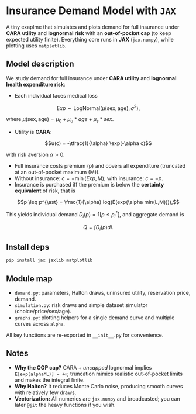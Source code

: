 

# Insurance Demand Model with `JAX`

A tiny exaplme that simulates and plots demand for full insurance under **CARA utility** and **lognormal risk** with an **out-of-pocket cap** (to keep expected utility finite). Everything core runs in **JAX** (`jax.numpy`), while plotting uses `matplotlib`.

## Model description

We study demand for full insurance under **CARA utility** and **lognormal health expenditure risk**:

- Each individual faces medical loss

$$Exp \sim \text{LogNormal}(\mu(\text{sex}, \text{age}), \sigma^2),$$

where $\mu(\text{sex}, \text{age}) = \mu_0 + \mu_a * age + \mu_s * sex$.

- Utility is **CARA**:

$$u(c) = -\tfrac{1}{\alpha} \exp(-\alpha c)$$

with risk aversion $\alpha>0$.

- Full insurance costs premium \(p\) and covers all expenditure (truncated at an out-of-pocket maximum \(M\)).
- Without insurance: $c = -\min(Exp,M)$; with insurance: $c = -p$.
- Insurance is purchased iff the premium is below the **certainty equivalent** of risk, that is

$$p \leq p^{\ast} = \frac{1}{\alpha} log(E(exp(\alpha min(L,M)))),$$

This yields individual demand $D_i(p)=1[p \leq p^{\ast}_i]$, and aggregate demand is

$$Q = \int D_i(p) di.$$

## Install deps

```bash
pip install jax jaxlib matplotlib
```

## Module map

- `demand.py`: parameters, Halton draws, uninsured utility, reservation price, demand.
- `simulation.py`: risk draws and simple dataset simulator (choice/price/sex/age).
- `graphs.py`: plotting helpers for a single demand curve and multiple curves across `alpha`.

All key functions are re-exported in `__init__.py` for convenience.


## Notes

- **Why the OOP cap?** CARA + *uncapped* lognormal implies `E[exp(alpha*L)] = +∞`; truncation mimics realistic out-of-pocket limits and makes the integral finite.
- **Why Halton?** It reduces Monte Carlo noise, producing smooth curves with relatively few draws.
- **Vectorization:** All numerics are `jax.numpy` and broadcasted; you can later `@jit` the heavy functions if you wish. 

